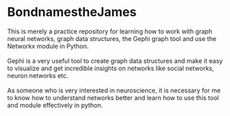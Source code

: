 # BondnamestheJames
This is merely a practice repository for learning how to work with graph neural networks, graph data structures, the Gephi graph tool and use the Networkx module in Python.<br><br>
Gephi is a very useful tool to create graph data structures and make it easy to visualize and get incredible insights on networks like social networks, neuron networks etc.<br><br>
As someone who is very interested in neuroscience, it is necessary for me to know how to understand networks better and learn how to use this tool and module effectively in python.
